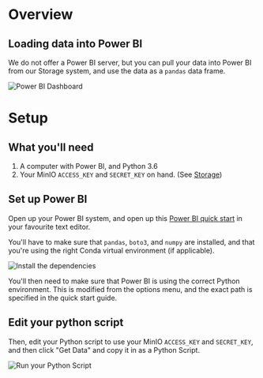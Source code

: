 # Overview

## Loading data into Power BI

We do not offer a Power BI server, but you can pull your data into Power BI from our Storage system, and use the data as a `pandas` data frame.

![Power BI Dashboard](../images/powerbi_dashboard.png)

# Setup

## What you'll need

1. A computer with Power BI, and Python 3.6
2. Your MinIO `ACCESS_KEY` and `SECRET_KEY` on hand. (See
   [Storage](../../5-Storage/Overview))

## Set up Power BI

Open up your Power BI system, and open up this [Power BI quick start](https://raw.githubusercontent.com/StatCan/aaw-contrib-jupyter-notebooks/master/querySQL/power_bi_quickstart.py) in your favourite text editor.

You'll have to make sure that `pandas`, `boto3`, and `numpy` are installed, and that you're using the right Conda virtual environment (if applicable).

![Install the dependencies](../images/powerbi_cmd_prompt.png)

You'll then need to make sure that Power BI is using the correct Python environment. This is modified from the options menu, and the exact path is specified in the quick start guide.

## Edit your python script

Then, edit your Python script to use your MinIO `ACCESS_KEY` and `SECRET_KEY`, and then click "Get Data" and copy it in as a Python Script.

![Run your Python Script](../images/powerbi_python.png)
